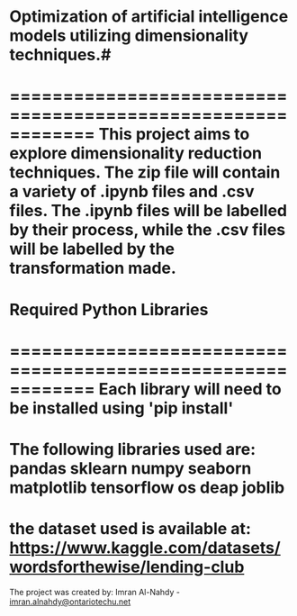# Optimization of artificial intelligence models utilizing dimensionality techniques.#
============================================================
This project aims to explore dimensionality reduction techniques. The zip file will contain a variety of .ipynb files and .csv files. The .ipynb files will be labelled by their process, while the .csv files will be labelled by the transformation made.
============================================================
# Required Python Libraries
============================================================
Each library will need to be installed using 'pip install'
============================================================
The following libraries used are:
pandas
sklearn
numpy
seaborn
matplotlib
tensorflow
os
deap
joblib
============================================================
the dataset used is available at: https://www.kaggle.com/datasets/wordsforthewise/lending-club
============================================================
The project was created by:
Imran Al-Nahdy - imran.alnahdy@ontariotechu.net

